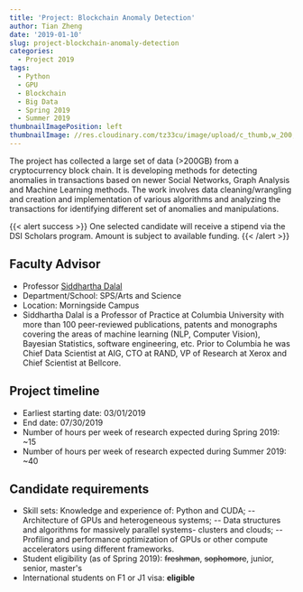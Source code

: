 ```yaml
---
title: 'Project: Blockchain Anomaly Detection'
author: Tian Zheng
date: '2019-01-10'
slug: project-blockchain-anomaly-detection
categories:
  - Project 2019
tags:
  - Python
  - GPU
  - Blockchain
  - Big Data
  - Spring 2019
  - Summer 2019
thumbnailImagePosition: left
thumbnailImage: //res.cloudinary.com/tz33cu/image/upload/c_thumb,w_200,g_face/v1547180117/DSI-scholars/blockchain-3383063_960_720_mjwylz.png
---
```

The project has collected a large set of data (>200GB) from a cryptocurrency block chain.  It is developing methods for detecting anomalies in transactions based on newer Social Networks, Graph Analysis and Machine Learning methods. The work involves data cleaning/wrangling and creation and implementation of various algorithms and analyzing the transactions for identifying different set of anomalies and manipulations. 

<!--more-->

{{< alert success >}}
One selected candidate will receive a stipend via the DSI Scholars program. Amount is subject to available funding. 
{{< /alert >}}

## Faculty Advisor
+ Professor [Siddhartha Dalal](http://sps.columbia.edu/applied-analytics/master-of-science-in-applied-analytics/faculty/siddhartha-dalal)
+ Department/School: SPS/Arts and Science
+ Location: Morningside Campus
+ Siddhartha Dalal is a Professor of Practice at Columbia University with more than 100 peer-reviewed publications, patents and monographs covering the areas of machine learning (NLP, Computer Vision), Bayesian Statistics, software engineering, etc. Prior to Columbia he was Chief Data Scientist at AIG, CTO at RAND, VP of Research at Xerox and Chief Scientist at Bellcore. 

## Project timeline
+ Earliest starting date: 03/01/2019
+ End date: 07/30/2019
+ Number of hours per week of research expected during Spring 2019: ~15
+ Number of hours per week of research expected during Summer 2019: ~40

## Candidate requirements
+ Skill sets: Knowledge and experience of: Python and CUDA; -- Architecture of GPUs and heterogeneous systems; -- Data structures and algorithms for massively parallel systems- clusters and clouds; -- Profiling and performance optimization of GPUs or other compute accelerators using different frameworks. 
+ Student eligibility  (as of Spring 2019): ~~freshman~~, ~~sophomore~~, junior, senior, master's
+ International students on F1 or J1 visa: **eligible**